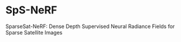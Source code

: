 # SpS-NeRF
SparseSat-NeRF: Dense Depth Supervised Neural Radiance Fields for Sparse Satellite Images
